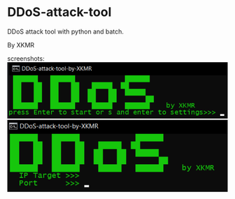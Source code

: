 # DDoS-attack-tool
DDoS attack tool with python and batch.

By XKMR 

screenshots:
<br/>
<img src="data/ss/s1.png"/>
<br/>
<img src="data/ss/s2.png"/>

